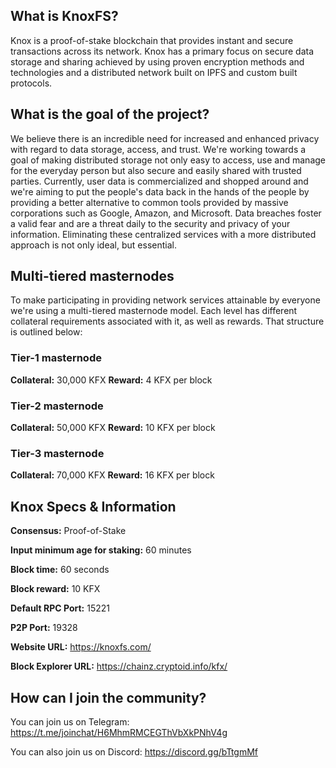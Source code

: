 ## What is KnoxFS?

Knox is a proof-of-stake blockchain that provides instant and secure transactions across its network. Knox has a primary focus on secure data storage and sharing achieved by using proven encryption methods and technologies and a distributed network built on IPFS and custom built protocols.

## What is the goal of the project?

We believe there is an incredible need for increased and enhanced privacy with regard to data storage, access, and trust.  We're working towards a goal of making distributed storage not only easy to access, use and manage for the everyday person but also secure and easily shared with trusted parties.  Currently, user data is commercialized and shopped around and we're aiming to put the people's data back in the hands of the people by providing a better alternative to common tools provided by massive corporations such as Google, Amazon, and Microsoft.  Data breaches foster a valid fear and are a threat daily to the security and privacy of your information.  Eliminating these centralized services with a more distributed approach is not only ideal, but essential.

## Multi-tiered masternodes

To make participating in providing network services attainable by everyone we're using a multi-tiered masternode model. Each level has different collateral requirements associated with it, as well as rewards. That structure is outlined below:

### Tier-1 masternode

**Collateral:** 30,000 KFX
**Reward:** 4 KFX per block

### Tier-2 masternode

**Collateral:** 50,000 KFX
**Reward:** 10 KFX per block

### Tier-3 masternode

**Collateral:** 70,000 KFX
**Reward:** 16 KFX per block

## Knox Specs & Information

**Consensus:** Proof-of-Stake

**Input minimum age for staking:** 60 minutes

**Block time:** 60 seconds

**Block reward:** 10 KFX

**Default RPC Port:** 15221

**P2P Port:** 19328

**Website URL:** https://knoxfs.com/

**Block Explorer URL:** https://chainz.cryptoid.info/kfx/

## How can I join the community?

You can join us on Telegram: https://t.me/joinchat/H6MhmRMCEGThVbXkPNhV4g

You can also join us on Discord: https://discord.gg/bTtgmMf
